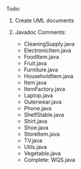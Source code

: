 Todo:

1. Create UML documents

2. Javadoc Comments:
    - CleaningSupply.java
    - ElectronicItem.java
    - FoodItem.java
    - Fruit.java
    - Furniture.java
    - HouseholdItem.java
    - Item.java
    - ItemFactory.java
    - Laptop.java
    - Outerwear.java
    - Phone.java
    - ShelfStable.java
    - Shirt.java
    - Shoe.java
    - StoreItem.java
    - TV.java
    - Utils.java
    - Vegetable.java
    - Complete: WQS.java

